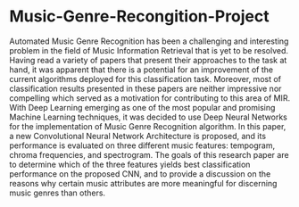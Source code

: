 # Music-Genre-Recongition-Project
Automated Music Genre Recognition has been a challenging and interesting problem in the field of Music Information Retrieval that is yet to be resolved. 
Having read a variety of papers that present their approaches to the task at hand, it was apparent that there is a potential for an improvement of the current algorithms deployed for this classification task. 
Moreover, most of classification results presented in these papers are neither impressive nor compelling which served as a motivation for contributing to this area of MIR. 
With Deep Learning emerging as one of the most popular and promising Machine Learning techniques, it was decided to use Deep Neural Networks for the implementation of Music Genre Recognition algorithm. 
In this paper, a new Convolutional Neural Network Architecture is proposed, and its performance is evaluated on three different music features: tempogram, chroma frequencies, and spectrogram. 
The goals of this research paper are to determine which of the three features yields best classification performance on the proposed CNN, and to provide a discussion on the reasons why certain music attributes are more meaningful for discerning music genres than others.
